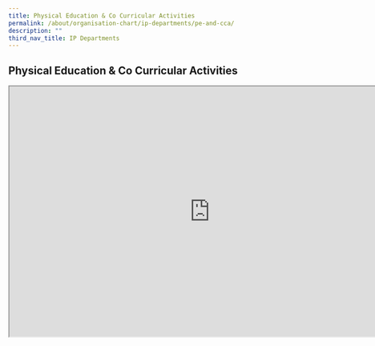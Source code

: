```yaml
---
title: Physical Education & Co Curricular Activities
permalink: /about/organisation-chart/ip-departments/pe-and-cca/
description: ""
third_nav_title: IP Departments
---
```

<h2>Physical Education & Co Curricular Activities</h2>
<iframe src="https://docs.google.com/document/d/e/2PACX-1vTnXVuJo3qYrTbMTLDVPYCDrKoVVD8UFzzhti5k3VwwwxL8W_p9shVhXIEnTwkGmpafwST7dFPQ48vk/pub?embedded=true" width=800px height=500px scrolling="no"></iframe>